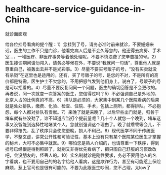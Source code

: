 # healthcare-service-guidance-in-China
就诊面面观




 给各位挂号看病的提个醒：1）您挂到了号，请务必准时前来就诊，不要姗姗来迟，医生的工作不只是门诊，他看完病人后是不会久等您的，他还得去病房、手术室…，一堆医疗、非医疗事务等着他处理呢，不要不慎浪费了您辛苦挂的号。2）医生接诊期间请勿闯入，请务必等候在外，不要说“我就问一句话”，尊重他人就是尊重自己，被轰出去并不是光彩事。3）尽量不要买号贩子的号，“没有买卖就没有杀戮”在这里也是适用的。还有，买了号贩子的号，是您的不对，不是所有的高价都是特需，医生护士不欠您的，不用把怒气发到他们身上。说白了，号贩子的号是可以拒看的。4）尽量不要反复问同一个问题，医生的确切回答是不会更改的。再者说，问一次就变一次答案的医生，您信得过吗？5）不必强调自己是外地的，北京人占的比例真的不高。6）排队是必须的，大家集中到某几个医院看病的后果就是处处排队，缴费、化验、检查、住院、手术，包括上厕所，都得排队。不必抱怨，每个人都对排队有贡献。7）来晚了就是来晚了，以后早些出门就是，归咎于堵车就有些没劲了，谁不知道应当打个提前量呢？几十个人就您一个晚到，堵车这事又没智能到选择性地堵某个人，您就别强调这个理由了。晚了就乖乖等会儿，不要非得抢先，乱了秩序只会使您更晚，损人不利己。8）现代医学不同于传统医学，不整玄虚，讲究公开性和可验证性，基本上没有只有某个医院某位医生才掌握的秘术，大可不必集中就医。9）哪怕您是熟人介绍的，也请尊重一下秩序，得到挂号已经很是得到照顾了，就别又非得优先看病了，把只图自己舒服的习惯改改吧，会没朋友的，怪丢人的。10）实名制就诊是刚性要求，务必不要用他人的名字看病，也不要用自己的的名字给他人看病，这是欺诈行为，甚至有可能惹上保险麻烦，惹上官司也是很有可能的。不要为此跟医生吵闹，您不占理，太low了
